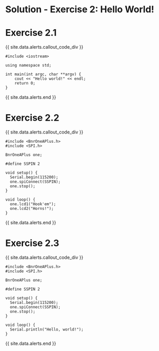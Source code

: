 # Solution - Exercise 2: Hello World!

# Exercise 2.1
{{ site.data.alerts.callout_code_div }}
```
#include <iostream>

using namespace std;

int main(int argc, char **argv) {
    cout << "Hello world!" << endl;
    return 0;
}
```
{{ site.data.alerts.end }}

# Exercise 2.2
{{ site.data.alerts.callout_code_div }}
```
#include <BnrOneAPlus.h>
#include <SPI.h>

BnrOneAPlus one;

#define SSPIN 2

void setup() {
  Serial.begin(115200);
  one.spiConnect(SSPIN);
  one.stop();
}

void loop() {
  one.lcd1("Hook'em");
  one.lcd2("Horns!");
}

```
{{ site.data.alerts.end }}

# Exercise 2.3
{{ site.data.alerts.callout_code_div }}
```
#include <BnrOneAPlus.h>
#include <SPI.h>

BnrOneAPlus one;

#define SSPIN 2

void setup() {
  Serial.begin(115200);
  one.spiConnect(SSPIN);
  one.stop();
}

void loop() {
  Serial.println("Hello, world!");
}

```
{{ site.data.alerts.end }}